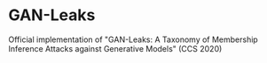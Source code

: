 # GAN-Leaks
Official implementation of "GAN-Leaks: A Taxonomy of Membership Inference Attacks against Generative Models" (CCS 2020)

